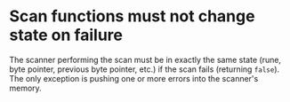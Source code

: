 # Scan functions must not change state on failure

The scanner performing the scan must be in exactly the same state (rune, byte pointer, previous     byte pointer, etc.) if the scan fails (returning `false`). The only exception is pushing one or     more errors into the scanner's memory.
